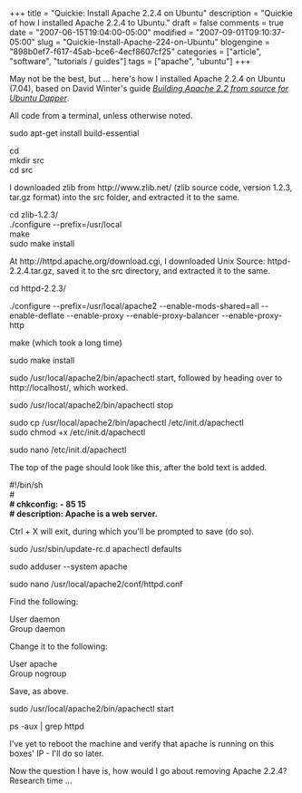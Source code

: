 +++
title = "Quickie: Install Apache 2.2.4 on Ubuntu"
description = "Quickie of how I installed Apache 2.2.4 to Ubuntu."
draft = false
comments = true
date = "2007-06-15T19:04:00-05:00"
modified = "2007-09-01T09:10:37-05:00"
slug = "Quickie-Install-Apache-224-on-Ubuntu"
blogengine = "898b0ef7-f617-45ab-bce6-4ecf8607cf25"
categories = ["article", "software", "tutorials / guides"]
tags = ["apache", "ubuntu"]
+++

<p>
May not be the best, but ... here&#39;s how I installed Apache 2.2.4 on Ubuntu (7.04), based on David Winter&#39;s guide <a rel="nofollow" href="http://davidwinter.me.uk/articles/2006/10/17/building-apache-22-from-source-for-ubuntu-dapper/" target="_blank"><em>Building Apache 2.2 from source for Ubuntu Dapper</em></a>.
</p>
<p>
All <span class="code_terminal">code</span> from a terminal, unless otherwise noted.<!--adsense-->
</p>
<p>
<span class="code_terminal">sudo apt-get install build-essential</span>
</p>
<p>
<span class="code_terminal">cd<br />
mkdir src<br />
cd src</span>
</p>
<p>
I downloaded zlib from http://www.zlib.net/ (zlib source code, version 1.2.3, tar.gz format) into the src folder, and extracted it to the same.
</p>
<p>
<span class="code_terminal">cd zlib-1.2.3/<br />
./configure --prefix=/usr/local<br />
make<br />
sudo make install</span>
</p>
<p>
At http://httpd.apache.org/download.cgi, I downloaded Unix Source: httpd-2.2.4.tar.gz, saved it to the src directory, and extracted it to the same.
</p>
<p>
<span class="code_terminal">cd httpd-2.2.3/</span>
</p>
<p>
<span class="code_terminal">./configure --prefix=/usr/local/apache2 --enable-mods-shared=all --enable-deflate --enable-proxy --enable-proxy-balancer --enable-proxy-http</span>
</p>
<p>
<span class="code_terminal">make</span> (which took a long time)
</p>
<p>
<span class="code_terminal">sudo make install</span>
</p>
<p>
<span class="code_terminal">sudo /usr/local/apache2/bin/apachectl start</span>, followed by heading over to http://localhost/, which worked.
</p>
<p>
<span class="code_terminal">sudo /usr/local/apache2/bin/apachectl stop</span>
</p>
<p>
<span class="code_terminal">sudo cp /usr/local/apache2/bin/apachectl /etc/init.d/apachectl<br />
sudo chmod +x /etc/init.d/apachectl</span>
</p>
<p>
<span class="code_terminal">sudo nano /etc/init.d/apachectl</span>
</p>
<p>
The top of the page should look like this, after the bold text is added.
</p>
<p>
<span class="code_terminal">#!/bin/sh<br />
#<br />
<strong># chkconfig: - 85 15<br />
# description: Apache is a web server.</strong></span>
</p>
<p>
Ctrl + X will exit, during which you&#39;ll be prompted to save (do so).
</p>
<p>
<span class="code_terminal">sudo /usr/sbin/update-rc.d apachectl defaults</span>
</p>
<p>
<span class="code_terminal">sudo adduser --system apache</span>
</p>
<p>
<span class="code_terminal">sudo nano /usr/local/apache2/conf/httpd.conf</span>
</p>
<p>
Find the following:
</p>
<p>
<span class="code_terminal">User daemon<br />
Group daemon</span>
</p>
<p>
Change it to the following:
</p>
<p>
<span class="code_terminal">User apache<br />
Group nogroup</span>
</p>
<p>
Save, as above.
</p>
<p>
<span class="code_terminal">sudo /usr/local/apache2/bin/apachectl start</span>
</p>
<p>
<span class="code_terminal">ps -aux | grep httpd</span>
</p>
<p>
I&#39;ve yet to reboot the machine and verify that apache is running on this boxes&#39; IP - I&#39;ll do so later.
</p>
<p>
Now the question I have is, how would I go about removing Apache 2.2.4?  Research time ...
</p>

